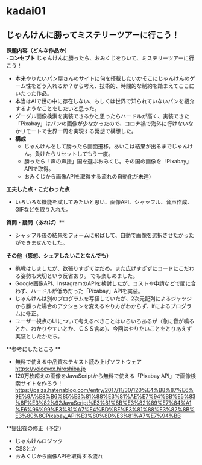 # kadai01
## じゃんけんに勝ってミステリーツアーに行こう！  <BR> 

**課題内容（どんな作品か）**  
-**コンセプト**
   じゃんけんに勝ったら、おみくじをひいて、ミステリーツアーに行こう！   
- 本来やりたいパン屋さんのサイトに何を搭載したいかそこにじゃんけんのゲーム性をどう入れるか？から考え、技術的、時間的な制約を踏まえてここにいたった作品。
- 本当はAIで世の中に存在しない、もしくは世界で知られていないパンを紹介するようなことをしたいと思った。
- グーグル画像検索を実装できるかと思ったらハードルが高く、実装できた「Pixabay」はパンの画像が少なかったので、コロナ禍で海外に行けないなかリモートで世界一周を実現する発想で構想した。
- **構成**  
  - じゃんけんをして勝ったら画面遷移。あいこは結果が出るまでじゃんけん。負けたらリセットしてもう一度。  
  - 勝ったら「声の声援」国を選ぶおみくじ。その国の画像を「Pixabay」APIで取得。  
  - おみくじから画像APIを取得する流れの自動化が未達）  <BR>

**工夫した点・こだわった点**
  - いろいろな機能を試してみたいと思い、画像API、シャッフル、音声作成、GIFなどを取り入れた。

**質問・疑問（あれば）****
- シャッフル後の結果をフォームに飛ばして、自動で画像を選択させたかったができませんでした。


**その他（感想、シェアしたいことなんでも）**
- 挑戦はしましたが、欲張りすぎてはだめ。また広げすぎずにコードにこだわる姿勢も大切という反省あり。
でも楽しめました。
- Google画像API、InstagramのAPIを検討したが、コストや申請などで間に合わず、ハードルが低めだった「Pixabay」APIを実装。
- じゃんけんは別のプログラムを写経していたが、2次元配列によるジャッジから勝った場合のアクションを変えるやり方がわからず、ifによるプログラムに修正。
- ユーザー視点のUIについて考えるべきことはいろいろあるが（急に音が鳴るとか、わかりやすいとか、ＣＳＳ含め）、今回はやりたいことをとりあえず実装としたかたち。

**参考にしたところ
**   
   - 無料で使える中品質なテキスト読み上げソフトウェア
      https://voicevox.hiroshiba.jp
   - 120万枚超えの画像をJavaScriptから無料で使える「Pixabay API」で画像検索サイトを作ろう！
https://paiza.hatenablog.com/entry/2017/11/30/120%E4%B8%87%E6%9E%9A%E8%B6%85%E3%81%88%E3%81%AE%E7%94%BB%E5%83%8F%E3%82%92JavaScript%E3%81%8B%E3%82%89%E7%84%A1%E6%96%99%E3%81%A7%E4%BD%BF%E3%81%88%E3%82%8B%E3%80%8CPixabay_API%E3%80%8D%E3%81%A7%E7%94%BB
   
   **提出後の修正（予定）
   - じゃんけんロジック
   - CSSとか
   - おみくじから画像APIを取得する流れ
